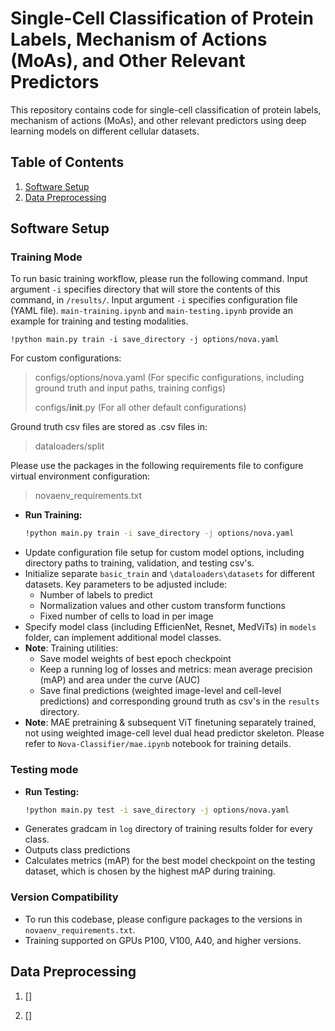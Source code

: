 # Single-Cell Classification of Protein Labels, Mechanism of Actions (MoAs), and Other Relevant Predictors

This repository contains code for single-cell classification of protein labels, mechanism of actions (MoAs), and other relevant predictors using deep learning models on different cellular datasets.

## Table of Contents

1. [Software Setup](#software-setup)
2. [Data Preprocessing](#data-preprocessing)

## Software Setup

### Training Mode

To run basic training workflow, please run the following command. Input argument ```-i``` specifies directory that will store the contents of this command, in ```/results/```. Input argument ```-i``` specifies configuration file (YAML file). ```main-training.ipynb``` and ```main-testing.ipynb``` provide an example for training and testing modalities.
```
!python main.py train -i save_directory -j options/nova.yaml
```
For custom configurations:
> configs/options/nova.yaml (For specific configurations, including ground truth and input paths, training configs)
> 
> configs/__init__.py (For all other default configurations)

Ground truth csv files are stored as .csv files in:
> dataloaders/split

Please use the packages in the following requirements file to configure virtual environment configuration:
> novaenv_requirements.txt

- **Run Training:**
  ```bash
  !python main.py train -i save_directory -j options/nova.yaml
  ```
- Update configuration file setup for custom model options, including directory paths to training, validation, and testing csv's.
- Initialize separate ```basic_train``` and ```\dataloaders\datasets``` for different datasets. Key parameters to be adjusted include:
  - Number of labels to predict
  - Normalization values and other custom transform functions
  - Fixed number of cells to load in per image
- Specify model class (including EfficienNet, Resnet, MedViTs) in ```models``` folder, can implement additional model classes.
- **Note**: Training utilities:
  - Save model weights of best epoch checkpoint
  - Keep a running log of losses and metrics: mean average precision (mAP) and area under the curve (AUC)
  - Save final predictions (weighted image-level and cell-level predictions) and corresponding ground truth as csv's in the ```results``` directory.
- **Note**: MAE pretraining & subsequent ViT finetuning separately trained, not using weighted image-cell level dual head predictor skeleton. Please refer to ```Nova-Classifier/mae.ipynb``` notebook for training details.

### Testing mode
- **Run Testing:**
  ```bash
  !python main.py test -i save_directory -j options/nova.yaml
  ```
- Generates gradcam in ```log``` directory of training results folder for every class.
- Outputs class predictions
- Calculates metrics (mAP) for the best model checkpoint on the testing dataset, which is chosen by the highest mAP during training.

### Version Compatibility
* To run this codebase, please configure packages to the versions in ```novaenv_requirements.txt```.
* Training supported on GPUs P100, V100, A40, and higher versions.

## Data Preprocessing

1. []

2. []

